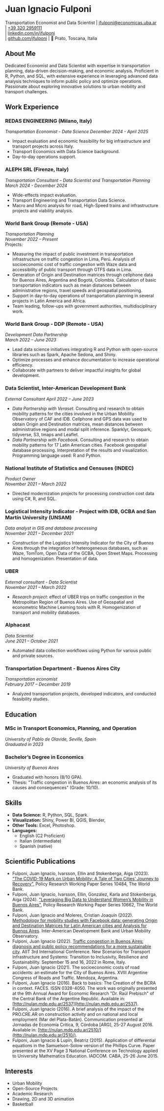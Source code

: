# Juan Ignacio Fulponi
Transportation Economist and Data Scientist 
| [jfulponi@economicas.uba.ar](mailto:jfulponi@economicas.uba.ar)  
| [+39 320 2959111](tel:+393202959111)  
| [linkedin.com/in/jfulponi](https://www.linkedin.com/in/jfulponi)  
| [github.com/jfulponi](https://github.com/jfulponi)
| 📍 Prato, Toscana, Italia

## About Me
Dedicated Economist and Data Scientist with expertise in transportation planning, data-driven decision-making, and economic analysis. Proficient in R, Python, and SQL, with extensive experience in leveraging advanced data analysis techniques to inform public policy and optimize operations. Passionate about exploring innovative solutions to urban mobility and transport challenges.  

## Work Experience

### REDAS ENGINEERING (Milano, Italy)
*Transportation Economist - Data Science*
*December 2024 - April 2025*
- Impact evaluation and economic feasibility for big infrastructure and transport projects across Italy.
- Transport Economics with Data Science background.
- Day-to-day operations support.

### ALEPH SRL (Firenze, Italy)
*Transportation Consultant – Data Scientist and Transportation Planning*  
*March 2024 - December 2024*  
- Wide-effects impact evaluation.  
- Transport Engineering and Transportation Data Science.  
- Macro and Micro analysis for road, High-Speed trains and infrastructure projects and viability analysis.  


### World Bank Group (Remote - USA)  
*Transportation Planning*   
*November 2022 – Present*   
Projects:  
- Measuring the impact of public investment in transportation infrastructure on traffic congestion in Lima, Perú. Analysis of socioeconomic cost of traffic congestion with Waze data and accessibility of public transport through GTFS data in Lima.  
- Generation of Origin and Destination matrices through cellphone data for Buenos Aires, Argentina and Bogotá, Colombia. Calculation of basic transportation indicators such as mean distances between administrative regions, travel speeds and geospatial positioning.  
- Support in day-to-day operations of transportation planning in several projects in Latin America and Africa.  
- Team leading, follow-ups with government authorities, multidisciplinary work.  

### World Bank Group - DDP (Remote - USA)
*Development Data Partnership*  
*March 2022 – June 2023*  
- Lead data science initiatives integrating R and Python with open-source libraries such as Spark, Apache Sedona, and Shiny.  
- Optimize processes and enhance documentation to increase operational efficiency.  
- Collaborate with partners to deliver impactful insights for global development.

###  Data Scientist, Inter-American Development Bank 
*External Consultant*
*April 2022 – June 2023*  
- *Data Partnership with Veraset*. Consulting and research to obtain mobility patterns for the cities involved in the Urban Mobility Observatory of CAF and IDB. Cellphone and GPS data was used to obtain Origin and Destination matrices, mean distances between administrative regions and modal split inference. Sparklyr, Geospark, tidyverse, S3, tmaps and Leaflet.
- *Data Partnership with Facebook*. Consulting and research to obtain mobility patterns for 17 Latin American cities. Facebook geospatial database processing. Interpretation of the results and visualization. Programming language used: R and Python.

### National Institute of Statistics and Censuses (INDEC)
*Product Owner*  
*November 2021 – March 2022*    
- Directed modernization projects for processing construction cost data using C#, R, and SQL.  

### Logistical Intensity Indicator - Project with IDB, GCBA and San Martín University (UNSAM)
*Data analyst in GIS and database processing*  
*November 2021 – December 2021*   
- Construction of the Logistics Intensity Indicator for the City of Buenos Aires through the integration of heterogeneous databases, such as Waze, TomTom, Open Data of the GCBA, Open Street Maps. Processing and homogenization. Presentation of data.  

### UBER
*External consultant - Data Scientist*  
*November 2021 – March 2022*   
- *Research project*: effect of UBER trips on traffic congestion in the Metropolitan Region of Buenos Aires. Use of Geospatial and econometric Machine Learning tools with R. Homogenization of transport and mobility databases.  

### Alphacast
*Data Scientist*  
*June 2021 – October 2021*   
- Automated data collection workflows using Python for various public and private sources.  

### Transportation Department - Buenos Aires City
*Transportation economist*  
*February 2017 – December 2019*  
- Analyzed transportation projects, developed indicators, and conducted feasibility studies.  

## Education

### MSc in Transport Economics, Planning, and Operation  
*University of Pablo de Olavide, Seville, Spain*  
*Graduated in 2023*  

### Bachelor’s Degree in Economics  
*University of Buenos Aires*  
- Graduated with honors (8/10 GPA).  
- Thesis: "Traffic congestion in Buenos Aires: an economic analysis of its causes and consequences" (Grade: 10/10).

## Skills
- **Data Science:** R, Python, SQL, Spark.  
- **Visualization:** Shiny, Power BI, QGIS, Blender, 
- **Other Tools:** Excel, Photoshop.  
- **Languages:**
  -  English (C2 Proficient)
  -  Italian (intermediate)
  -  Spanish (native)

## Scientific Publications
- Fulponi, Juan Ignacio, Ivarsson, Ellin and Stokenberga, Aiga (2023). ["The COVID-19 Mark on Urban Mobility: A Tale of Two Cities’ Journey to Recovery"](https://ideas.repec.org/p/wbk/wbrwps/10484.html), Policy Research Working Paper Series 10484, The World Bank.
- Fulponi, Juan Ignacio, Ivarsson, Ellin, González, Karla and Stokenberga, Aiga (2024). ["Leveraging Big Data to Understand Women’s Mobility in Buenos Aires"](https://ideas.repec.org/p/wbk/wbrwps/10662.html), Policy Research Working Paper Series 10662, The World Bank.
- Fulponi, Juan Ignacio and Moleres, Cristian Joaquín (2022). [Methodology for mobility studies with Facebook data: generating Origin and Destination Matrices for Latin American cities and Analysis for Buenos Aires](https://publications.iadb.org/es/metodologia-para-el-estudio-de-la-movilidad-con-datos-de-facebook-generacion-de-matrices-origen). Inter-American Development Bank and Urban Mobility Observatory. 
- Fulponi, Juan Ignacio (2022). [Traffic congestion in Buenos Aires: diagnosis and public policy recommendations for a more sustainable city](https://www.sciencedirect.com/science/article/pii/S2352146523001503). AIIT 3rd International Conference. New Scenarios for Transport Infrastructure and Systems: Transition to Inclusivity, Resilience and Sustainability. September 15 and 16, 2022 in Rome, Italy. 
- Fulponi, Juan Ignacio (2021). The socioeconomic costs of road accidents: an estimate for the City of Buenos Aires. XVIII Argentine Congress of Roads and Traffic. Mendoza, Argentina.
- Fulponi, Juan Ignacio (2016). Back to basics: The Creation of the BCRA in context. FACES. ISSN 0328-4050. The work was originally presented at the 9th Annual Award for Economic Research "Dr. Raúl Prebisch" of the Central Bank of the Argentine Republic. Available in: [http://nulan.mdp.edu.ar/2537](http://nulan.mdp.edu.ar/2537).
- Fulponi, Juan Ignacio (2016). A brief analysis of the impact of the PRO.CRE.AR on construction activity and on national and local employment (Mar del Plata-Batán). Communication presented at Jornadas de Economía Crítica, 9, Córdoba [ARG], 25-27 August 2016. Available in: [http://nulan.mdp.edu.ar/2510/](http://nulan.mdp.edu.ar/2510/).
- Fulponi, Juan Ignacio & Lupín, Beatriz (2015). Application of differential equations in the Samuelson-Solow version of the Phillips Curve. Paper presented at the XV Page 3 National Conference on Technology applied to University Mathematics Education. IADCOM. CABA, 25-26 June 2015.

## Interests
- Urban Mobility  
- Open-Source Projects  
- Academic Research
- Drawing, 2D and 3D animation
- Basketball
